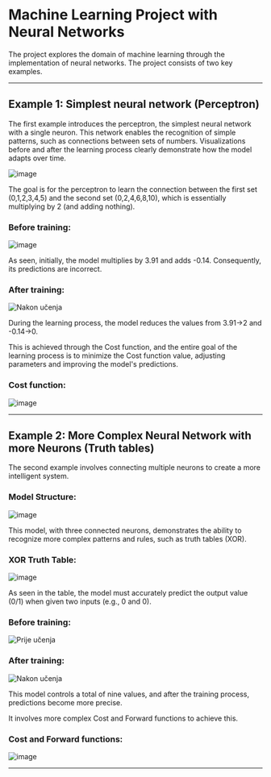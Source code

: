 # Machine Learning Project with Neural Networks

The project explores the domain of machine learning through the implementation of neural networks. The project consists of two key examples.

---

## Example 1: Simplest neural network (Perceptron)

The first example introduces the perceptron, the simplest neural network with a single neuron. This network enables the recognition of simple patterns, such as connections between sets of numbers. Visualizations before and after the learning process clearly demonstrate how the model adapts over time.

![image](https://github.com/AnteDev00/Machine-Learning/assets/151842550/260ce590-f998-469b-b528-65eb19529eeb)

The goal is for the perceptron to learn the connection between the first set (0,1,2,3,4,5) and the second set (0,2,4,6,8,10), which is essentially multiplying by 2 (and adding nothing).


### Before training:
![image](https://github.com/AnteDev00/Machine-Learning/assets/151842550/511af133-9098-453d-b4ae-da5d57db65c0)


As seen, initially, the model multiplies by 3.91 and adds -0.14. Consequently, its predictions are incorrect.

### After training:
![Nakon učenja](https://github.com/AnteDev00/Machine-Learning/assets/151842550/8ce682d9-60f9-4058-8b9b-f4fd6e7a3728)

During the learning process, the model reduces the values from 3.91->2 and -0.14->0. 

This is achieved through the Cost function, and the entire goal of the learning process is to minimize the Cost function value, adjusting parameters and improving the model's predictions.


### Cost function:
![image](https://github.com/AnteDev00/Machine-Learning/assets/151842550/4efabe17-a8fc-4376-8e7d-e4dee064392c)


---

## Example 2: More Complex Neural Network with more Neurons (Truth tables)

The second example involves connecting multiple neurons to create a more intelligent system.

### Model Structure:
![image](https://github.com/AnteDev00/Machine-Learning/assets/151842550/cedc50fb-1493-4fe6-addc-d38209e8e596)

This model, with three connected neurons, demonstrates the ability to recognize more complex patterns and rules, such as truth tables (XOR).

### XOR Truth Table:
![image](https://github.com/AnteDev00/Machine-Learning/assets/151842550/4eac1bea-4556-4c04-9f6e-3499b13a96b6)

As seen in the table, the model must accurately predict the output value (0/1) when given two inputs (e.g., 0 and 0).

### Before training:
![Prije učenja](https://github.com/AnteDev00/Machine-Learning/assets/151842550/4494c54c-f61a-4a68-b043-b6fe0335bbd6)

### After training:
![Nakon učenja](https://github.com/AnteDev00/Machine-Learning/assets/151842550/7a37a789-9743-4d13-9013-e914ae231e80)

This model controls a total of nine values, and after the training process, predictions become more precise. 

It involves more complex Cost and Forward functions to achieve this.

### Cost and Forward functions:
![image](https://github.com/AnteDev00/Machine-Learning/assets/151842550/14fac635-2a2c-4bf7-91f4-e4ed80c78dde)


--- 
